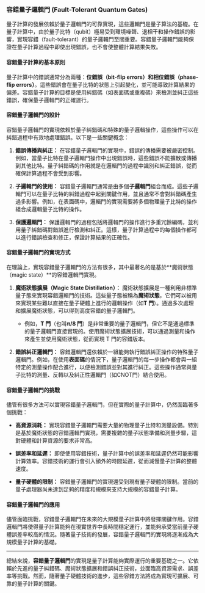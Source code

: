 ### **容錯量子邏輯門 (Fault-Tolerant Quantum Gates)**

量子計算的發展依賴於量子邏輯門的可靠實現，這些邏輯門是量子算法的基礎。在量子計算中，由於量子比特（qubit）極易受到環境噪聲、退相干和操作錯誤的影響，實現容錯（fault-tolerant）的量子邏輯門至關重要。容錯量子邏輯門能夠保證在量子計算過程中即使出現錯誤，也不會使整體計算結果失敗。

#### **容錯量子計算的基本原則**
量子計算中的錯誤通常分為兩種：**位錯誤（bit-flip errors）**和**相位錯誤（phase-flip errors）**。這些錯誤會在量子比特的狀態上引起變化，並可能導致計算結果的偏差。容錯量子計算的目標是使用糾錯碼（如表面碼或重複碼）來檢測並糾正這些錯誤，確保量子邏輯門的正確運行。

#### **容錯量子邏輯門的設計**
容錯量子邏輯門的實現依賴於量子糾錯碼和特殊的量子邏輯操作，這些操作可以在糾錯過程中有效地處理錯誤。以下是一些關鍵概念：

1. **錯誤傳播與糾正：**
   在容錯量子邏輯門的實現中，錯誤的傳播需要被嚴密控制。例如，當量子比特在量子邏輯門操作中出現錯誤時，這些錯誤不能擴散或傳播到其他比特。量子糾錯碼的作用就是在邏輯門的過程中識別和糾正錯誤，從而確保計算過程不會受到影響。

2. **子邏輯門的使用：**
   容錯量子邏輯門通常是由多個**子邏輯門**組合而成。這些子邏輯門可以在量子比特的糾錯過程中起到關鍵作用，並且通常不會對糾錯碼產生過多影響。例如，在表面碼中，邏輯門的實現需要將多個物理量子比特的操作組合成邏輯量子比特的操作。

3. **保護邏輯門：**
   保護邏輯門的過程包括將邏輯門的操作進行多重冗餘編碼，並利用量子糾錯碼對錯誤進行檢測和糾正。這樣，量子計算過程中的每個操作都可以進行錯誤檢查和修正，保證計算結果的正確性。

#### **容錯量子邏輯門的實現方式**
在理論上，實現容錯量子邏輯門的方法有很多，其中最著名的是基於**魔術狀態（magic state）**的容錯邏輯門實現。

1. **魔術狀態擴展（Magic State Distillation）：**
   魔術狀態擴展是一種利用非標準量子態來實現容錯邏輯門的技術。這些量子態被稱為**魔術狀態**，它們可以被用來實現某些難以直接在量子硬體上進行的邏輯操作（如**T 門**）。通過多次處理和擴展魔術狀態，可以得到高度容錯的量子邏輯門。

   - 例如，**T 門**（也叫**π/8 門**）是非常重要的量子邏輯門，但它不是通過標準的量子邏輯門直接實現的。使用魔術狀態擴展技術，可以通過測量和操作來產生並使用魔術狀態，從而實現 T 門的容錯版本。

2. **錯誤糾正邏輯門：**
   容錯邏輯門還依賴於一組能夠執行錯誤糾正操作的特殊量子邏輯門。例如，在使用**表面碼**的情況下，量子邏輯門的每一步操作都會與一組特定的測量操作配合進行，以便檢測錯誤並對其進行糾正。這些操作通常與量子比特的測量、反轉以及糾正性邏輯門（如CNOT門）結合使用。

#### **容錯量子邏輯門的挑戰**
儘管有很多方法可以實現容錯量子邏輯門，但在實際的量子計算中，仍然面臨著多個挑戰：

- **高資源消耗：**
   實現容錯量子邏輯門需要大量的物理量子比特和測量設備。特別是基於魔術狀態的容錯邏輯門實現，需要複雜的量子狀態準備和測量步驟，這對硬體和計算資源的要求非常高。

- **誤差率和延遲：**
   即使使用容錯技術，量子計算中的誤差率和延遲仍然可能影響計算效率。容錯技術的運行會引入額外的時間延遲，從而減慢量子計算的整體速度。

- **量子硬體的限制：**
   容錯量子邏輯門的實現還受到現有量子硬體的限制。當前的量子處理器尚未達到足夠的精度和規模來支持大規模的容錯量子計算。

#### **容錯量子邏輯門的應用**
儘管面臨挑戰，容錯量子邏輯門在未來的大規模量子計算中將發揮關鍵作用。容錯邏輯門將使得量子計算能夠在現實世界中長時間穩定運行，並能夠承受當前量子硬體誤差率較高的情況。隨著量子技術的發展，容錯量子邏輯門的實現將逐漸成為大規模量子計算的基礎。

---

總結來說，**容錯量子邏輯門**的實現是量子計算能夠實際運行的重要基礎之一。它依賴於先進的量子糾錯碼、魔術狀態擴展和錯誤糾正技術，並面臨高資源需求、誤差率等挑戰。然而，隨著量子硬體技術的進步，這些容錯方法將成為實現可擴展、可靠的量子計算的關鍵。